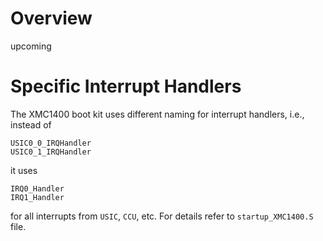 # Overview
upcoming

# Specific Interrupt Handlers
The XMC1400 boot kit uses different naming for interrupt handlers, i.e., instead of
```
USIC0_0_IRQHandler
USIC0_1_IRQHandler
```
it uses 
```
IRQ0_Handler
IRQ1_Handler
```
for all interrupts from `USIC`, `CCU`, etc. For details refer to `startup_XMC1400.S` file.
